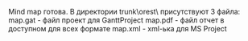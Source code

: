 Mind map готова.
В директории trunk\orest\ присутствуют 3 файла:
map.gat - файл проект для GanttProject
map.pdf - файл отчет в доступном для всех формате
map.xml - xml-ька для MS Project